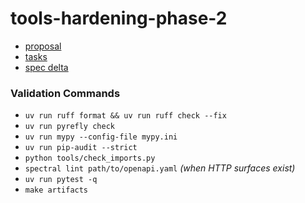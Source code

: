 # tools-hardening-phase-2

- [proposal](./proposal.md)
- [tasks](./tasks.md)
- [spec delta](./specs/tools-suite/spec.md)

### Validation Commands
- `uv run ruff format && uv run ruff check --fix`
- `uv run pyrefly check`
- `uv run mypy --config-file mypy.ini`
- `uv run pip-audit --strict`
- `python tools/check_imports.py`
- `spectral lint path/to/openapi.yaml` *(when HTTP surfaces exist)*
- `uv run pytest -q`
- `make artifacts`


